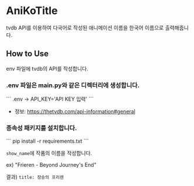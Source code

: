 # AniKoTitle
tvdb API를 이용하여 다국어로 작성된 애니메이션 이름을 한국어 이름으로 출력해줍니다.


## How to Use
env 파일에 tvdb의 API를 작성합니다.
<h3>.env 파일은 main.py와 같은 디렉터리에 생성합니다.</h3>
```
.env -> API_KEY='API KEY 입력'
```

- 정보: https://thetvdb.com/api-information#general

<h3>종속성 패키지를 설치합니다.</h3>
```
pip install -r requirements.txt
```

`show_name`에 작품의 이름을 작성합니다.

ex) "Frieren - Beyond Journey's End"

결과) `title: 장송의 프리렌`
